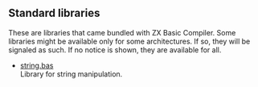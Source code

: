 ## Standard libraries

These are libraries that came bundled with ZX Basic Compiler.
Some libraries might be available only for some architectures. If so,
they will be signaled as such. If no notice is shown, they are available for
all.

* [string.bas](../library/string.bas.md)<br />
  Library for string manipulation.
